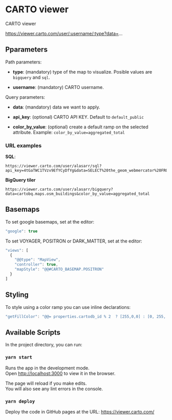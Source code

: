 # CARTO viewer

CARTO viewer

https://viewer.carto.com/user/:username/:type?data=...

## Pparameters

Path parameters:

* **type**: (mandatory) type of the map to visualize. Posible values are `bigquery` and `sql`.

* **username**: (mandatory) CARTO username.

Query parameters:

* **data**: (mandatory) data we want to apply.

* **api_key**: (optional) CARTO API KEY. Default to `default_public`

* **color_by_value**: (optional) create a default ramp on the selected attribute. Example: `color_by_value=aggregated_total`

### URL examples

**SQL**:

```url
https://viewer.carto.com/user/alasarr/sql?api_key=4tGaTWC1TVzv9EfYCyDfYg&data=SELECT%20the_geom_webmercator%20FROM%20tesla_geocoded
```

**BigQuery tiler**

```url
https://viewer.carto.com/user/alasarr/bigquery?data=cartobq.maps.osm_buildings&color_by_value=aggregated_total
```

## Basemaps

To set google basemaps, set at the editor:

```js
"google": true
```

To set VOYAGER, POSITRON or DARK_MATTER, set at the editor:

```js
"views": [
  {
    "@@type": "MapView",
    "controller": true,
    "mapStyle": "@@#CARTO_BASEMAP.POSITRON"
  }
]
```

## Styling

To style using a color ramp you can use inline declarations:

```js
"getFillColor": "@@= properties.cartodb_id % 2  ? [255,0,0] : [0, 255, 0]",
```



## Available Scripts

In the project directory, you can run:

### `yarn start`

Runs the app in the development mode.\
Open [http://localhost:3000](http://localhost:3000) to view it in the browser.

The page will reload if you make edits.\
You will also see any lint errors in the console.

### `yarn deploy`

Deploy the code in GitHub pages at the URL: https://viewer.carto.com/

